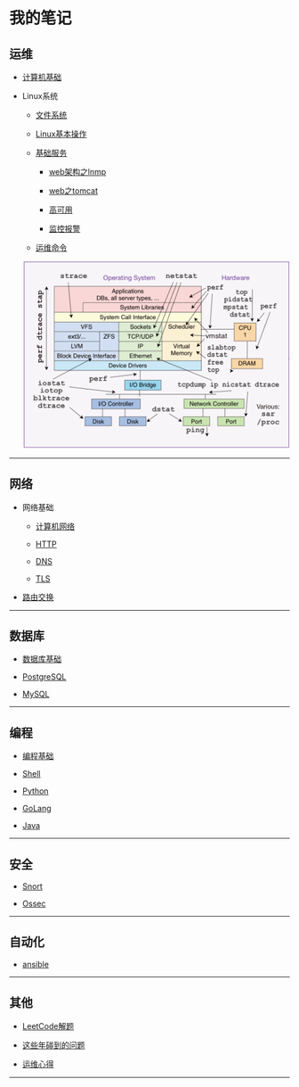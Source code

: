 # 我的笔记

## 运维

* [计算机基础]()

* Linux系统

	* [文件系统]()

	* [Linux基本操作]()

	* [基础服务]()

		* [web架构之lnmp]()

		* [web之tomcat]()

		* [高可用]()

		* [监控报警]()

	* [运维命令]()
		
	![image](operation-command.png)


***

## 网络

* 网络基础

	* [计算机网络]()

	* [HTTP]()

	* [DNS]()

	* [TLS]()

* [路由交换]()

***

## 数据库

* [数据库基础]()

* [PostgreSQL]()

* [MySQL]()

***

## 编程

* [编程基础]()

* [Shell]()

* [Python]()

* [GoLang]()

* [Java]()

***

## 安全

* [Snort]()

* [Ossec]()

***

## 自动化

* [ansible]()

***

## 其他

* [LeetCode解题](https://github.com/Code-CC/leetcode)

* [这些年碰到的问题]()

* [运维心得]()

***

